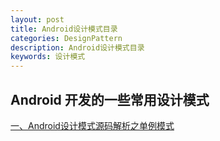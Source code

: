 ```yaml
---
layout: post
title: Android设计模式目录 
categories: DesignPattern
description: Android设计模式目录 
keywords: 设计模式
---
```


## Android 开发的一些常用设计模式

[一、Android设计模式源码解析之单例模式](http://ktcer.github.io/2016/07/06/designpatterns-singleton)

